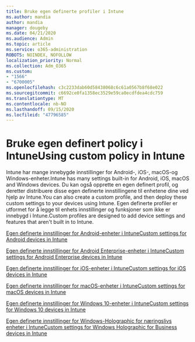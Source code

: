 ```yaml
---
title: Bruke egen definerte profiler i Intune
ms.author: mandia
author: mandia
manager: dougeby
ms.date: 04/21/2020
ms.audience: Admin
ms.topic: article
ms.service: o365-administration
ROBOTS: NOINDEX, NOFOLLOW
localization_priority: Normal
ms.collection: Adm_O365
ms.custom:
- "1566"
- "6700005"
ms.openlocfilehash: c3c2233dab60d58438068c6c61a0567b8f68e022
ms.sourcegitcommit: c6692ce0fa1358ec3529e59ca0ecdfdea4cdc759
ms.translationtype: MT
ms.contentlocale: nb-NO
ms.lasthandoff: 09/15/2020
ms.locfileid: "47796585"
---
```

# <a name="using-custom-policy-in-intune"></a><span data-ttu-id="90a12-102">Bruke egen definert policy i Intune</span><span class="sxs-lookup"><span data-stu-id="90a12-102">Using custom policy in Intune</span></span>

<span data-ttu-id="90a12-103">Intune har mange innebygde innstillinger for Android-, iOS-, macOS-og Windows-enheter.</span><span class="sxs-lookup"><span data-stu-id="90a12-103">Intune has many settings built-in for Android, iOS, macOS and Windows devices.</span></span> <span data-ttu-id="90a12-104">Du kan også opprette en egen definert profil, og deretter distribuere disse egen definerte innstillingene til enhetene dine ved hjelp av Intune.</span><span class="sxs-lookup"><span data-stu-id="90a12-104">You can also create a custom profile, and then deploy these custom settings to your devices using Intune.</span></span> <span data-ttu-id="90a12-105">Egen definerte profiler er utformet for å legge til enhets innstillinger og funksjoner som ikke er innebygd i Intune.</span><span class="sxs-lookup"><span data-stu-id="90a12-105">Custom profiles are designed to add device settings and features that aren't built in to Intune.</span></span>

[<span data-ttu-id="90a12-106">Egen definerte innstillinger for Android-enheter i Intune</span><span class="sxs-lookup"><span data-stu-id="90a12-106">Custom settings for Android devices in Intune</span></span>](https://docs.microsoft.com/intune/custom-settings-android)

[<span data-ttu-id="90a12-107">Egen definerte innstillinger for Android Enterprise-enheter i Intune</span><span class="sxs-lookup"><span data-stu-id="90a12-107">Custom settings for Android Enterprise devices in Intune</span></span>](https://docs.microsoft.com/intune/custom-settings-android-for-work)

[<span data-ttu-id="90a12-108">Egen definerte innstillinger for iOS-enheter i Intune</span><span class="sxs-lookup"><span data-stu-id="90a12-108">Custom settings for iOS devices in Intune</span></span>](https://docs.microsoft.com/intune/custom-settings-ios)

[<span data-ttu-id="90a12-109">Egen definerte innstillinger for macOS-enheter i Intune</span><span class="sxs-lookup"><span data-stu-id="90a12-109">Custom settings for macOS devices in Intune</span></span>](https://docs.microsoft.com/intune/custom-settings-macos)

[<span data-ttu-id="90a12-110">Egen definerte innstillinger for Windows 10-enheter i Intune</span><span class="sxs-lookup"><span data-stu-id="90a12-110">Custom settings for Windows 10 devices in Intune</span></span>](https://docs.microsoft.com/intune/custom-settings-windows-10)

[<span data-ttu-id="90a12-111">Egen definerte innstillinger for Windows-Holographic for næringslivs enheter i Intune</span><span class="sxs-lookup"><span data-stu-id="90a12-111">Custom settings for Windows Holographic for Business devices in Intune</span></span>](https://docs.microsoft.com/intune/custom-settings-windows-holographic)